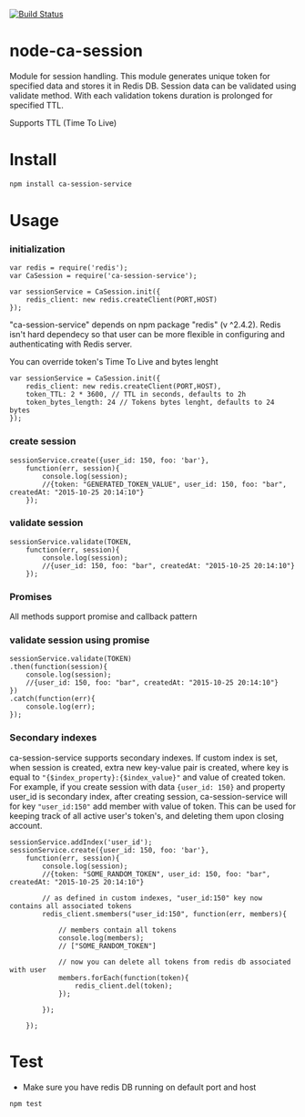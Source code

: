 [![Build Status](https://travis-ci.org/dkatavic/node-ca-session.svg)](https://travis-ci.org/dkatavic/node-ca-session)
# node-ca-session
Module for session handling. This module generates unique token for specified data and stores it in Redis DB. Session data
can be validated using validate method. With each validation tokens duration is prolonged for specified TTL.

Supports TTL (Time To Live)

# Install

```sh
npm install ca-session-service
```

# Usage

### initialization

```node
var redis = require('redis');
var CaSession = require('ca-session-service');

var sessionService = CaSession.init({
    redis_client: new redis.createClient(PORT,HOST)
});
```

"ca-session-service" depends on npm package "redis" (v ^2.4.2). Redis isn't hard dependecy so that user can be more flexible in configuring and authenticating with Redis server.

You can override token's Time To Live and bytes lenght

```node
var sessionService = CaSession.init({
    redis_client: new redis.createClient(PORT,HOST),
    token_TTL: 2 * 3600, // TTL in seconds, defaults to 2h
    token_bytes_length: 24 // Tokens bytes lenght, defaults to 24 bytes
});
```

### create session

```node
sessionService.create({user_id: 150, foo: 'bar'}, 
    function(err, session){
        console.log(session);
        //{token: "GENERATED_TOKEN_VALUE", user_id: 150, foo: "bar", createdAt: "2015-10-25 20:14:10"}
    });
```

### validate session

```node
sessionService.validate(TOKEN, 
    function(err, session){
        console.log(session);
        //{user_id: 150, foo: "bar", createdAt: "2015-10-25 20:14:10"}
    });
```

### Promises
All methods support promise and callback pattern

### validate session using promise

```node
sessionService.validate(TOKEN)
.then(function(session){
    console.log(session);
    //{user_id: 150, foo: "bar", createdAt: "2015-10-25 20:14:10"}
})
.catch(function(err){
    console.log(err);
});
```

### Secondary indexes

ca-session-service supports secondary indexes. If custom index is set, when session is created, extra new key-value pair is created, where key is equal to `"{$index_property}:{$index_value}"` and value of created token. For example, if you 
create session with data `{user_id: 150}` and property user_id is secondary index, after creating session, ca-session-service will for key `"user_id:150"` add member with value of token.
This can be used for keeping track of all active user's token's, and deleting them upon closing account.

```node
sessionService.addIndex('user_id');
sessionService.create({user_id: 150, foo: 'bar'}, 
    function(err, session){
        console.log(session);
        //{token: "SOME_RANDOM_TOKEN", user_id: 150, foo: "bar", createdAt: "2015-10-25 20:14:10"}
        
        // as defined in custom indexes, "user_id:150" key now contains all associated tokens
        redis_client.smembers("user_id:150", function(err, members){
        
            // members contain all tokens
            console.log(members);
            // ["SOME_RANDOM_TOKEN"]
            
            // now you can delete all tokens from redis db associated with user
            members.forEach(function(token){
                redis_client.del(token);
            });
            
        });
        
    });
```


# Test

* Make sure you have redis DB running on default port and host

```bash
npm test
```